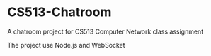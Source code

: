 # CS513-Chatroom

A chatroom project for CS513 Computer Network class assignment

The project use Node.js and WebSocket
